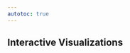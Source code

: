 ```yaml
---
autotoc: true
---
```


<slot name="/events/gcc2024/header" />
<div class="text-center">

## Interactive Visualizations

</div>